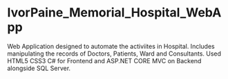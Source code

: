 # IvorPaine_Memorial_Hospital_WebApp
Web Application designed to automate the activiites in Hospital. Includes manipulating the records of Doctors, Patients, Ward and Consultants.
Used HTML5 CSS3 C# for Frontend and ASP.NET CORE MVC on Backend alongside SQL Server.
